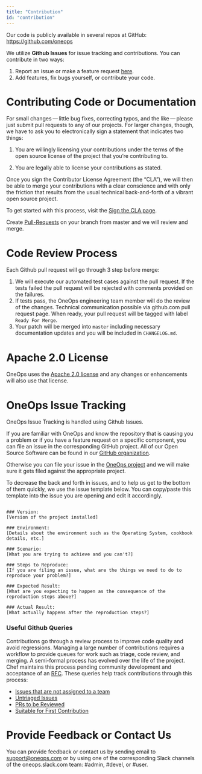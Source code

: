 ```yaml
---
title: "Contribution"
id: "contribution"
---
```


Our code is publicly available in several repos at GitHub: https://github.com/oneops

We utilize **Github Issues** for issue tracking and contributions. You can contribute in two ways:

1. Report an issue or make a feature request [here](#issues).
2. Add features, fix bugs yourself, or contribute your code.


# Contributing Code or Documentation

For small changes — little bug fixes, correcting typos, and the like — please just submit pull requests to any of our projects.
For larger changes, though, we have to ask you to electronically sign a statement that indicates two things:

1. You are willingly licensing your contributions under the terms of the open source license of the project that you’re contributing to.

2. You are legally able to license your contributions as stated.

Once you sign the Contributor License Agreement (the “CLA”), we will then be able to merge your contributions with a clear conscience and with only the friction that results from the usual technical back-and-forth of a vibrant open source project.

To get started with this process, visit the [Sign the CLA page](https://github.com/oneops/OneOps/blob/master/sign-cla.md).

Create [Pull-Requests](https://help.github.com/articles/creating-a-pull-request/) on your branch from master and we will review and merge.

# Code Review Process

Each Github pull request will go through 3 step before merge:

1. We will execute our automated test cases against the pull request. If the tests failed the pull request will be rejected with comments provided on the failures.
2. If tests pass, the OneOps engineering team member will do the review of the changes. Technical communication possible via github.com pull request page. When ready, your pull request will be tagged with label `Ready For Merge`.
3. Your patch will be merged into `master` including necessary documentation updates and you will be included in `CHANGELOG.md`.


# Apache 2.0 License

OneOps uses the [Apache 2.0 license](https://github.com/oneops/oneops/blob/master/LICENSE) and any changes or enhancements will also use that license.

# <a name="issues"></a> OneOps Issue Tracking

OneOps Issue Tracking is handled using Github Issues.

If you are familiar with OneOps and know the repository that is causing you a problem or if you
  have a feature request on a specific component, you can file an issue in the corresponding
  GitHub project. All of our Open Source Software can be found in our
  [GitHub organization](https://github.com/oneops/).

Otherwise you can file your issue in the [OneOps project](https://github.com/oneops/oneops/issues)
  and we will make sure it gets filed against the appropriate project.

To decrease the back and forth in issues, and to help us get to the bottom of them quickly,
  we use the issue template below. You can copy/paste this template into the issue you are opening and
  edit it accordingly.

<a name="issuetemplate"></a>

~~~

### Version:
[Version of the project installed]

### Environment:
[Details about the environment such as the Operating System, cookbook details, etc.]

### Scenario:
[What you are trying to achieve and you can't?]

### Steps to Reproduce:
[If you are filing an issue, what are the things we need to do to reproduce your problem?]

### Expected Result:
[What are you expecting to happen as the consequence of the reproduction steps above?]

### Actual Result:
[What actually happens after the reproduction steps?]

~~~

### Useful Github Queries

Contributions go through a review process to improve code quality and avoid regressions. Managing a large number of contributions requires a workflow to provide queues for work such as triage, code review, and merging. A semi-formal process has evolved over the life of the project. Chef maintains this process pending community development and acceptance of an [RFC](https://github.com/chef/chef-rfc). These queries help track contributions through this process:

* [Issues that are not assigned to a team](https://github.com/oneops/oneops/issues?q=is%3Aopen+-label%3AAIX+-label%3ABSD+-label%3Awindows+-label%3A%22Chef+Core%22++-label%3A%22Dev+Tools%22+-label%3AUbuntu+-label%3A%22Enterprise+Linux%22+-label%3A%22Ready+For+Merge%22+-label%3AMac+-label%3ASolaris+)
* [Untriaged Issues](https://github.com/oneops/oneops/issues?q=is%3Aopen+is%3Aissue+-label%3ABug+-label%3AEnhancement+-label%3A%22Tech+Cleanup%22+-label%3A%22Ready+For+Merge%22)
* [PRs to be Reviewed](https://github.com/pulls?q=is%3Aopen+is%3Apr+user%3Aoneops)
* [Suitable for First Contribution](https://github.com/oneops/oneops/labels/Easy)


# Provide Feedback or Contact Us

You can provide feedback or contact us by sending email to support@oneops.com or by using one of the corresponding Slack channels of the oneops.slack.com team: #admin, #devel, or #user.
